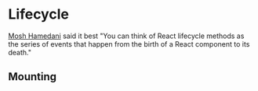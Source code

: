 # Lifecycle

[Mosh Hamedani](https://programmingwithmosh.com/javascript/react-lifecycle-methods/) 
said it best "You can think of React lifecycle methods as the series of events that 
happen from the birth of a React component to its death."

## Mounting

